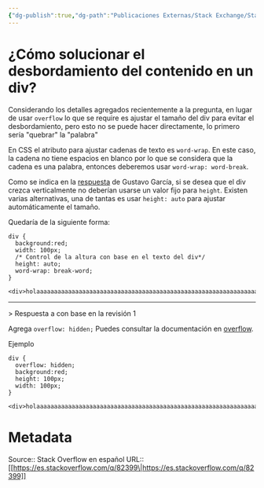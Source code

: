 ```yaml
---
{"dg-publish":true,"dg-path":"Publicaciones Externas/Stack Exchange/Stack Overflow en español/es.stackoverflow.com-82399.md","permalink":"/publicaciones-externas/stack-exchange/stack-overflow-en-espanol/es-stackoverflow-com-82399/","title":"¿Cómo solucionar el desbordamiento del contenido en un div?","hide":true,"noteIcon":"\"0\"","created":"2024-04-03T12:49:10.354-06:00","updated":"2024-04-05T16:43:51.532-06:00"}
---
```


# ¿Cómo solucionar el desbordamiento del contenido en un div?

Considerando los detalles agregados recientemente a la pregunta, en lugar de usar `overflow` lo que se require es ajustar el tamaño del div para evitar el desbordamiento, pero esto no se puede hacer directamente, lo primero sería "quebrar" la "palabra"

En CSS el atributo para ajustar cadenas de texto es `word-wrap`. En este caso, la cadena no tiene espacios en blanco por lo que se considera que la cadena es una palabra, entonces deberemos usar `word-wrap: word-break`.

Como se indica en la [respuesta][1] de Gustavo García, si se desea que el div crezca verticalmente no deberían usarse un valor fijo para `height`. Existen varias alternativas, una de tantas es usar `height: auto` para ajustar automáticamente el tamaño.

Quedaría de la siguiente forma:

<!-- begin snippet: js hide: false console: true babel: false -->

<!-- language: lang-css -->

    div {
      background:red;
      width: 100px;
      /* Control de la altura con base en el texto del div*/
      height: auto;
      word-wrap: break-word;
    }

<!-- language: lang-html -->

    <div>holaaaaaaaaaaaaaaaaaaaaaaaaaaaaaaaaaaaaaaaaaaaaaaaaaaaaaaaaaaaaaaaaaaaaaaaaaaaaaaaaaaaaaaaaaaaaaaaaaaaaaaaaaaaaaaaaaaaaaaaaaaaaaaaaaaaaaaaaaaaaaaaaaaaaaaaaaaaaaaaaaaaaaaaaaaaaaaaaaaaaaaaaaaaaaaaaaaaaaaaaaaaaaaaaaaaaaaaaa</div>

<!-- end snippet -->

<hr>
> Respuesta a con base en la revisión 1

Agrega `overflow: hidden;`  Puedes consultar la documentación en [overflow][2].

Ejemplo


<!-- begin snippet: js hide: false console: true babel: false -->

<!-- language: lang-css -->

    div {
      overflow: hidden;
      background:red;
      height: 100px;
      width: 100px;
    }

<!-- language: lang-html -->

    <div>holaaaaaaaaaaaaaaaaaaaaaaaaaaaaaaaaaaaaaaaaaaaaaaaaaaaaaaaaaaaaaaaaaaaaaaaaaaaaaaaaaaaaaaaaaaaaaaaaaaaaaaaaaaaaaaaaaaaaaaaaaaaaaaaaaaaaaaaaaaaaaaaaaaaaaaaaaaaaaaaaaaaaaaaaaaaaaaaaaaaaaaaaaaaaaaaaaaaaaaaaaaaaaaaaaaaaaaaaa</div>

<!-- end snippet -->


  [1]: https://es.stackoverflow.com/a/82480/65
  [2]: https://developer.mozilla.org/es/docs/Web/CSS/overflow

# Metadata
Source:: Stack Overflow en español
URL:: [[https://es.stackoverflow.com/q/82399\|https://es.stackoverflow.com/q/82399]]

